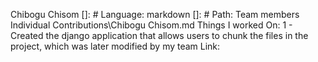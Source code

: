 Chibogu Chisom
[]: # Language: markdown
[]: # Path: Team members Individual Contributions\Chibogu Chisom.md
Things I worked On:
1 - Created the django application that allows users to chunk the files in the project, which was later modified by my
team
Link:
